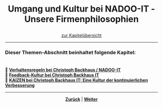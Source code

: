 # <p align="center">Umgang und Kultur bei NADOO-IT - Unsere Firmenphilosophien</p>

<p align="center">
<a href="#dieser-themen-abschnitt-beinhaltet-folgende-kapitel">zur Kapitelübersicht</a>
</p>

---
<!-- zu ergänzen: kurzer Einleitungstext 

Keywords: Miteinander und Umgangston, Kulturen (Feedback) und Best-Practices (KAIZEN), Grundprinzipien... 

"Abkürzung" zur Kapitel-Übersicht ggf. wieder entfernen--> 

### Dieser Themen-Abschnitt beinhaltet folgende Kapitel:

#

🔹 [**Verhaltensregeln bei Christoph Backhaus / NADOO-IT**](/docs/01-organisation/08-firmenphilosophie/01-verhaltensregeln/README.md) </br>
🔹 [**Feedback-Kultur bei Christoph Backhaus IT**](/docs/01-organisation/08-firmenphilosophie/02-feedback-kultur/README.md) </br>
🔹 [**KAIZEN bei Christoph Backhaus IT: Eine Kultur der kontinuierlichen Verbesserung**](/docs/01-organisation/08-firmenphilosophie/03-kaizen/README.md) </br>

---

<p align="center">
<a href="/docs/01-organisation/07-datenschutz/README.md"><strong>Zurück</strong></a> | <a href="/docs/01-organisation/08-firmenphilosophie/01-verhaltensregeln/README.md"><strong>Weiter</strong></a>
</p>
